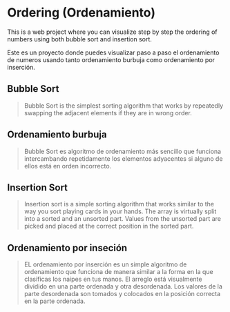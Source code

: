 # Ordering (Ordenamiento)

This is a web project where you can visualize step by step the ordering of numbers using both bubble sort and insertion sort.

Este es un proyecto donde puedes visualizar paso a paso el ordenamiento de numeros usando tanto ordenamiento burbuja como ordenamiento por inserción. 

## Bubble Sort 

 > Bubble Sort is the simplest sorting algorithm that works by repeatedly swapping the adjacent elements if they are in 
 > wrong order.
 
 ## Ordenamiento burbuja 
 > Bubble Sort  es algoritmo de ordenamiento más sencillo que funciona intercambando repetidamente los elementos adyacentes si alguno de ellos está en orden incorrecto.


## Insertion Sort
 
 > Insertion sort is a simple sorting algorithm that works similar to the way you sort playing cards in your hands. The array is virtually split into a sorted and an unsorted part. Values from the unsorted part are picked and placed at the correct position in the sorted part.

## Ordenamiento por inseción

 > EL ordenamiento por inserción es un simple algoritmo de ordenamiento que funciona de manera similar a la forma en la que clasificas los naipes en tus manos. El arreglo está visualmente dividido en una parte ordenada y otra desordenada. Los valores de la parte desordenada son tomados y colocados en la posición correcta en la parte ordenada.
